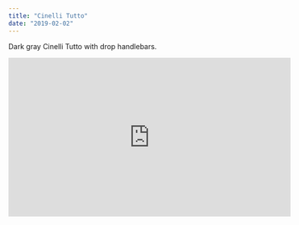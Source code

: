 ```yaml
---
title: "Cinelli Tutto"
date: "2019-02-02"
---
```


Dark gray Cinelli Tutto with drop handlebars.

<iframe width="560" height="315" src="https://www.youtube.com/embed/4n0xNbfJLR8" frameborder="0" allowfullscreen></iframe>
